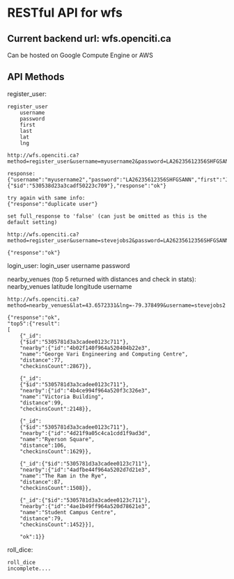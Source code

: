RESTful API for wfs
===


Current backend url: wfs.openciti.ca
---

Can be hosted on Google Compute Engine or AWS


API Methods
---

register_user:

    register_user
        username
        password
        first
        last
        lat
        lng  

    http://wfs.openciti.ca?method=register_user&username=myusername2&password=LA26235612356SHFGSANN&first=Joe&last=Blow&lat=49.0&lng=-78.0&full_response=true

    response:
    {"username":"myusername2","password":"LA26235612356SHFGSANN","first":"Joe","last":"Blow","lat":"49.0","lng":"-78.0","_id":{"$id":"530538d23a3cadf50223c709"},"response":"ok"}

    try again with same info:
    {"response":"duplicate user"}

    set full_response to 'false' (can just be omitted as this is the default setting)

    http://wfs.openciti.ca?method=register_user&username=stevejobs2&password=LA26235612356SHFGSANN&first=Steve&last=Jobs&lat=49.0&lng=-78.0&full_response=false

    {"response":"ok"}



login_user:
    login_user
        username
        password

nearby_venues (top 5 returned with distances and check in stats):
    nearby_venues
        latitude
        longitude
        username

    http://wfs.openciti.ca?method=nearby_venues&lat=43.6572331&lng=-79.378499&username=stevejobs2

    {"response":"ok",
    "top5":{"result":
    [
        {"_id":
        {"$id":"5305781d3a3cadee0123c711"},
        "nearby":{"id":"4b02f140f964a520404b22e3",
        "name":"George Vari Engineering and Computing Centre",
        "distance":77,
        "checkinsCount":2867}},

        {"_id":
        {"$id":"5305781d3a3cadee0123c711"},
        "nearby":{"id":"4b4ce994f964a520f3c326e3",
        "name":"Victoria Building",
        "distance":99,
        "checkinsCount":2148}},

        {"_id":
        {"$id":"5305781d3a3cadee0123c711"},
        "nearby":{"id":"4d21f9a05c4ca1cdd1f9ad3d",
        "name":"Ryerson Square",
        "distance":106,
        "checkinsCount":1629}},

        {"_id":{"$id":"5305781d3a3cadee0123c711"},
        "nearby":{"id":"4adfbe44f964a5202d7d21e3",
        "name":"The Ram in the Rye",
        "distance":87,
        "checkinsCount":1508}},

        {"_id":{"$id":"5305781d3a3cadee0123c711"},
        "nearby":{"id":"4ae1b49ff964a520d78621e3",
        "name":"Student Campus Centre",
        "distance":79,
        "checkinsCount":1452}}],

        "ok":1}}

roll_dice:
    
    roll_dice
    incomplete....
